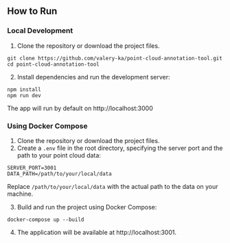 ## How to Run

### Local Development

1. Clone the repository or download the project files.

```
git clone https://github.com/valery-ka/point-cloud-annotation-tool.git
cd point-cloud-annotation-tool
```

2. Install dependencies and run the development server:

```
npm install
npm run dev
```

The app will run by default on http://localhost:3000

### Using Docker Compose

1. Clone the repository or download the project files.
2. Create a `.env` file in the root directory, specifying the server port and the path to your point cloud data:

```
SERVER_PORT=3001
DATA_PATH=/path/to/your/local/data
```

Replace `/path/to/your/local/data` with the actual path to the data on your machine.

3. Build and run the project using Docker Compose:

```
docker-compose up --build
```

4. The application will be available at http://localhost:3001.
